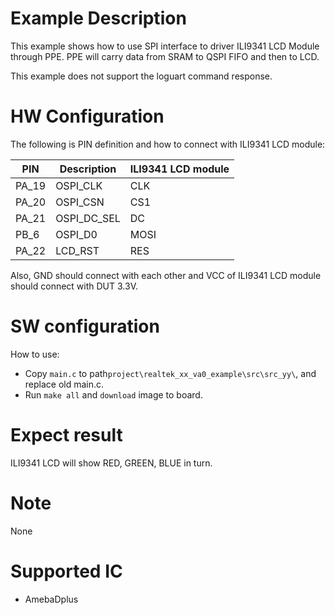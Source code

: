 #  Example Description

This example shows how to use SPI interface to driver ILI9341 LCD Module through PPE. PPE will carry data from SRAM to QSPI FIFO and then to LCD.

This example does not support the loguart command response.

# HW Configuration

The following is PIN definition and how to connect with ILI9341 LCD module:

|  PIN   | Description | ILI9341 LCD module |
|  ----  | ----        | ----               |
| PA_19  | OSPI_CLK    | CLK                |
| PA_20  | OSPI_CSN    | CS1                |
| PA_21  | OSPI_DC_SEL | DC                 |
| PB_6   | OSPI_D0     | MOSI               |
| PA_22  | LCD_RST     | RES                |

Also, GND should connect with each other and VCC of ILI9341 LCD module should connect with DUT 3.3V.

#  SW configuration

How to use:
* Copy `main.c` to path`project\realtek_xx_va0_example\src\src_yy\`, and replace old main.c.
* Run `make all` and `download` image to board.

#  Expect result

ILI9341 LCD will show RED, GREEN, BLUE in turn.

#  Note

None

#  Supported IC

* AmebaDplus


